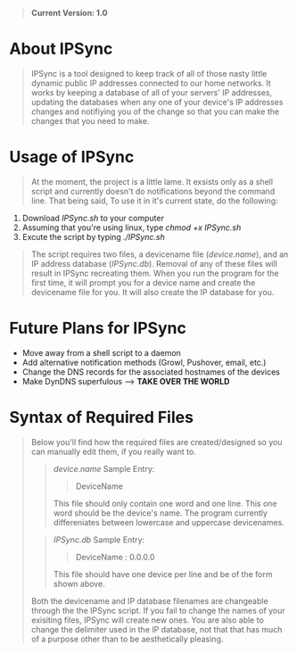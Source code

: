 > **Current Version: 1.0**

About IPSync
============
> IPSync is a tool designed to keep track of all of those nasty little dynamic
> public IP addresses connected to our home networks. It works by keeping a 
> database of all of your servers' IP addresses, updating the databases when
> any one of your device's IP addresses changes and notifiying you of the 
> change so that you can make the changes that you need to make.

Usage of IPSync
===============
> At the moment, the project is a little lame. It exsists only as a shell script
> and currently doesn't do notifications beyond the command line. That being said,
> To use it in it's current state, do the following:
1. Download *IPSync.sh* to your computer
2. Assuming that you're using linux, type *chmod +x IPSync.sh*
3. Excute the script by typing *./IPSync.sh*
> The script requires two files, a devicename file (*device.name*), and an IP
> address database (*IPSync.db*). Removal of any of these files will result in 
> IPSync recreating them. When you run the program for the first time, it will 
> prompt you for a device name and create the devicename file for you. It will 
> also create the IP database for you.

Future Plans for IPSync
=======================
- Move away from a shell script to a daemon
- Add alternative notification methods (Growl, Pushover, email, etc.)
- Change the DNS records for the associated hostnames of the devices
- Make DynDNS superfulous --> **TAKE OVER THE WORLD**

Syntax of Required Files
========================
> Below you'll find how the required files are created/designed so you can manually
> edit them, if you really want to.
>
> > *device.name*
> > Sample Entry:
> > > DeviceName
> >
> > This file should only contain one word and one line. This one word should be the
> > device's name. The program currently differeniates between lowercase and uppercase
> > devicenames.
>
> > *IPSync.db*
> > Sample Entry:
> > > DeviceName : 0.0.0.0
> >
> > This file should have one device per line and be of the form shown above.
>
> Both the devicename and IP database filenames are changeable through the the IPSync
> script. If you fail to change the names of your exisiting files, IPSync will create
> new ones. You are also able to change the delimiter used in the IP database, not that
> that has much of a purpose other than to be aesthetically pleasing.
